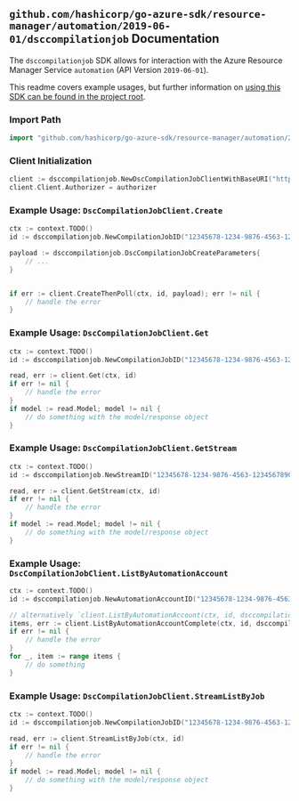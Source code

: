
## `github.com/hashicorp/go-azure-sdk/resource-manager/automation/2019-06-01/dsccompilationjob` Documentation

The `dsccompilationjob` SDK allows for interaction with the Azure Resource Manager Service `automation` (API Version `2019-06-01`).

This readme covers example usages, but further information on [using this SDK can be found in the project root](https://github.com/hashicorp/go-azure-sdk/tree/main/docs).

### Import Path

```go
import "github.com/hashicorp/go-azure-sdk/resource-manager/automation/2019-06-01/dsccompilationjob"
```


### Client Initialization

```go
client := dsccompilationjob.NewDscCompilationJobClientWithBaseURI("https://management.azure.com")
client.Client.Authorizer = authorizer
```


### Example Usage: `DscCompilationJobClient.Create`

```go
ctx := context.TODO()
id := dsccompilationjob.NewCompilationJobID("12345678-1234-9876-4563-123456789012", "example-resource-group", "automationAccountValue", "jobIdValue")

payload := dsccompilationjob.DscCompilationJobCreateParameters{
	// ...
}


if err := client.CreateThenPoll(ctx, id, payload); err != nil {
	// handle the error
}
```


### Example Usage: `DscCompilationJobClient.Get`

```go
ctx := context.TODO()
id := dsccompilationjob.NewCompilationJobID("12345678-1234-9876-4563-123456789012", "example-resource-group", "automationAccountValue", "jobIdValue")

read, err := client.Get(ctx, id)
if err != nil {
	// handle the error
}
if model := read.Model; model != nil {
	// do something with the model/response object
}
```


### Example Usage: `DscCompilationJobClient.GetStream`

```go
ctx := context.TODO()
id := dsccompilationjob.NewStreamID("12345678-1234-9876-4563-123456789012", "example-resource-group", "automationAccountValue", "jobValue", "jobStreamIdValue")

read, err := client.GetStream(ctx, id)
if err != nil {
	// handle the error
}
if model := read.Model; model != nil {
	// do something with the model/response object
}
```


### Example Usage: `DscCompilationJobClient.ListByAutomationAccount`

```go
ctx := context.TODO()
id := dsccompilationjob.NewAutomationAccountID("12345678-1234-9876-4563-123456789012", "example-resource-group", "automationAccountValue")

// alternatively `client.ListByAutomationAccount(ctx, id, dsccompilationjob.DefaultListByAutomationAccountOperationOptions())` can be used to do batched pagination
items, err := client.ListByAutomationAccountComplete(ctx, id, dsccompilationjob.DefaultListByAutomationAccountOperationOptions())
if err != nil {
	// handle the error
}
for _, item := range items {
	// do something
}
```


### Example Usage: `DscCompilationJobClient.StreamListByJob`

```go
ctx := context.TODO()
id := dsccompilationjob.NewCompilationJobID("12345678-1234-9876-4563-123456789012", "example-resource-group", "automationAccountValue", "jobIdValue")

read, err := client.StreamListByJob(ctx, id)
if err != nil {
	// handle the error
}
if model := read.Model; model != nil {
	// do something with the model/response object
}
```
